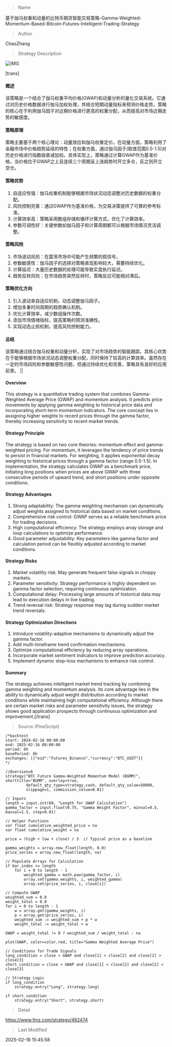 
> Name

基于伽马权重和动量的比特币期货智能交易策略-Gamma-Weighted-Momentum-Based-Bitcoin-Futures-Intelligent-Trading-Strategy

> Author

ChaoZhang

> Strategy Description

![IMG](https://www.fmz.com/upload/asset/1151b507dd93b214ed2.png)

[trans]
#### 概述
该策略是一个结合了伽马权重平均价格(GWAP)和动量分析的量化交易系统。它通过对历史价格数据进行伽马加权处理，并结合短期动量指标来预测价格走势。策略的核心在于利用伽马因子对近期价格进行更高的权重分配，从而提高对市场近期走势的敏感度。

#### 策略原理
策略主要基于两个核心理论：动量效应和伽马权重定价。在动量方面，策略利用了金融市场中价格趋势延续的特性；在权重方面，通过伽马因子(取值范围0.5-1.5)对历史价格进行指数级衰减加权。具体实现上，策略通过计算GWAP作为基准价格，当价格位于GWAP之上且连续三个周期呈上涨趋势时开立多仓，反之则开立空仓。

#### 策略优势
1. 自适应性强：伽马权重机制能够根据市场状况动态调整对历史数据的权重分配。
2. 风险控制完善：通过GWAP作为基准价格，为交易决策提供了可靠的参考标准。
3. 计算效率高：策略采用数组存储和循环计算方式，优化了计算效率。
4. 参数可调性好：关键参数如伽马因子和计算周期都可以根据市场情况灵活调整。

#### 策略风险
1. 市场波动风险：在震荡市场中可能产生频繁的假信号。
2. 参数敏感性：伽马因子的选择对策略表现影响较大，需要持续优化。
3. 计算延迟：大量历史数据的处理可能导致实盘执行延迟。
4. 趋势反转风险：在市场趋势突然反转时，策略反应可能相对滞后。

#### 策略优化方向
1. 引入波动率自适应机制，动态调整伽马因子。
2. 增加多重时间周期的趋势确认机制。
3. 优化计算效率，减少数组操作次数。
4. 添加市场情绪指标，提高策略的预测准确性。
5. 实现动态止损机制，提高风险控制能力。

#### 总结
该策略通过结合伽马权重和动量分析，实现了对市场趋势的智能跟踪。其核心优势在于能够根据市场状况动态调整权重分配，同时保持了较高的计算效率。虽然存在一定的市场风险和参数敏感性问题，但通过持续优化和完善，策略具有良好的应用前景。 || 

#### Overview
This strategy is a quantitative trading system that combines Gamma-Weighted Average Price (GWAP) and momentum analysis. It predicts price movements by applying gamma weighting to historical price data and incorporating short-term momentum indicators. The core concept lies in assigning higher weights to recent prices through the gamma factor, thereby increasing sensitivity to recent market trends.

#### Strategy Principle
The strategy is based on two core theories: momentum effect and gamma-weighted pricing. For momentum, it leverages the tendency of price trends to persist in financial markets. For weighting, it applies exponential decay weighting to historical prices through a gamma factor (range 0.5-1.5). In implementation, the strategy calculates GWAP as a benchmark price, initiating long positions when prices are above GWAP with three consecutive periods of upward trend, and short positions under opposite conditions.

#### Strategy Advantages
1. Strong adaptability: The gamma weighting mechanism can dynamically adjust weights assigned to historical data based on market conditions.
2. Comprehensive risk control: GWAP serves as a reliable benchmark price for trading decisions.
3. High computational efficiency: The strategy employs array storage and loop calculations to optimize performance.
4. Good parameter adjustability: Key parameters like gamma factor and calculation period can be flexibly adjusted according to market conditions.

#### Strategy Risks
1. Market volatility risk: May generate frequent false signals in choppy markets.
2. Parameter sensitivity: Strategy performance is highly dependent on gamma factor selection, requiring continuous optimization.
3. Computational delay: Processing large amounts of historical data may lead to execution delays in live trading.
4. Trend reversal risk: Strategy response may lag during sudden market trend reversals.

#### Strategy Optimization Directions
1. Introduce volatility-adaptive mechanisms to dynamically adjust the gamma factor.
2. Add multi-timeframe trend confirmation mechanisms.
3. Optimize computational efficiency by reducing array operations.
4. Incorporate market sentiment indicators to improve prediction accuracy.
5. Implement dynamic stop-loss mechanisms to enhance risk control.

#### Summary
The strategy achieves intelligent market trend tracking by combining gamma weighting and momentum analysis. Its core advantage lies in the ability to dynamically adjust weight distribution according to market conditions while maintaining high computational efficiency. Although there are certain market risks and parameter sensitivity issues, the strategy shows good application prospects through continuous optimization and improvement.[/trans]



> Source (PineScript)

``` pinescript
/*backtest
start: 2024-02-18 00:00:00
end: 2025-02-16 08:00:00
period: 6h
basePeriod: 6h
exchanges: [{"eid":"Futures_Binance","currency":"BTC_USDT"}]
*/

//@version=6
strategy("BTC Future Gamma-Weighted Momentum Model (BGMM)", shorttitle="BGMM", overlay=true, 
         default_qty_type=strategy.cash, default_qty_value=50000, 
         slippage=1, commission_value=0.01)

// Inputs
length = input.int(60, "Length for GWAP Calculation")
gamma_factor = input.float(0.75, "Gamma Weight Factor", minval=0.5, maxval=1.5, step=0.01)

// Helper Functions
var float cumulative_weighted_price = na
var float cumulative_weight = na

price = (high + low + close) / 3  // Typical price as a baseline

gamma_weights = array.new_float(length, 0.0)
price_series = array.new_float(length, na)

// Populate Arrays for Calculation
if bar_index >= length
    for i = 0 to length - 1
        weighted_gamma = math.pow(gamma_factor, i)
        array.set(gamma_weights, i, weighted_gamma)
        array.set(price_series, i, close[i])

// Compute GWAP
weighted_sum = 0.0
weight_total = 0.0
for i = 0 to length - 1
    w = array.get(gamma_weights, i)
    p = array.get(price_series, i)
    weighted_sum := weighted_sum + p * w
    weight_total := weight_total + w

GWAP = weight_total != 0 ? weighted_sum / weight_total : na

plot(GWAP, color=color.red, title="Gamma Weighted Average Price")

// Conditions for Trade Signals
long_condition = close > GWAP and close[1] > close[2] and close[2] > close[3]
short_condition = close < GWAP and close[1] < close[2] and close[2] < close[3]

// Strategy Logic
if long_condition
    strategy.entry("Long", strategy.long)

if short_condition
    strategy.entry("Short", strategy.short)
```

> Detail

https://www.fmz.com/strategy/482474

> Last Modified

2025-02-18 15:45:58
